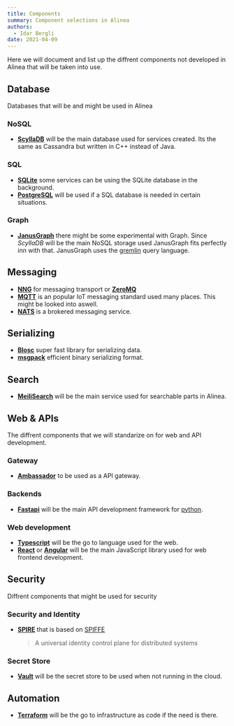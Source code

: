 ```yaml
---
title: Components
summary: Component selections in Alinea
authors:
  - Idar Bergli
date: 2021-04-09
---
```


Here we will document and list up the diffrent components not developed in Alinea that will be taken into use.

## Database

Databases that will be and might be used in Alinea

### NoSQL

- **[ScyllaDB](https://www.scylladb.com/)** will be the main database used for services created. Its the same as Cassandra but written in C++ instead of Java.

### SQL

- **[SQLite](https://www.sqlite.org/index.html)** some services can be using the SQLite database in the background.
- **[PostgreSQL](https://www.postgresql.org/)** will be used if a SQL database is needed in certain situations.

### Graph

- **[JanusGraph](https://janusgraph.org/)** there might be some experimental with Graph. Since _ScyllaDB_ will be the main NoSQL storage used JanusGraph fits perfectly inn with that. JanusGraph uses the [gremlin](https://tinkerpop.apache.org/) query language.

## Messaging

- **[NNG](https://nng.nanomsg.org/)** for messaging transport or **[ZeroMQ](https://zeromq.org/)**
- **[MQTT](https://mqtt.org/)** is an popular IoT messaging standard used many places. This might be looked into aswell.
- **[NATS](https://nats.io/)** is a brokered messaging service.

## Serializing

- **[Blosc](https://www.blosc.org/)** super fast library for serializing data.
- **[msgpack](https://msgpack.org/)** efficient binary serializing format.

## Search

- **[MeiliSearch](https://www.meilisearch.com/)** will be the main service used for searchable parts in Alinea.

## Web & APIs

The diffrent components that we will standarize on for web and API development.

### Gateway

- **[Ambassador](https://www.getambassador.io/)** to be used as a API gateway.

### Backends

- **[Fastapi](https://fastapi.tiangolo.com/)** will be the main API development framework for [python](https://www.python.org/).

### Web development

- **[Typescript](https://www.typescriptlang.org/)** will be the go to language used for the web.
- **[React](https://reactjs.org/)** or **[Angular](https://angular.io/)** will be the main JavaScript library used for web frontend development.

## Security

Diffrent components that might be used for security

### Security and Identity

- **[SPIRE](https://spiffe.io/docs/latest/spire-about/)** that is based on [SPIFFE](https://spiffe.io/)
  > A universal identity control plane for distributed systems

### Secret Store

- **[Vault](https://www.hashicorp.com/products/vault)** will be the secret store to be used when not running in the cloud.

## Automation

- **[Terraform](https://www.hashicorp.com/products/terraform)** will be the go to infrastructure as code if the need is there.
